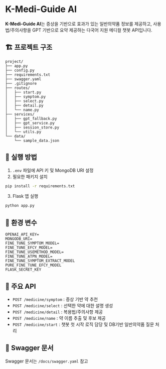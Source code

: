 # K-Medi-Guide AI

**K-Medi-Guide AI**는 증상을 기반으로 효과가 있는 일반의약품 정보를 제공하고, 사용법/주의사항을 GPT 기반으로 요약 제공하는 다국어 지원 메디컬 챗봇 API입니다.

## 🏗 프로젝트 구조

```
project/
├── app.py
├── config.py
├── requirements.txt
├── swagger.yaml
├── .gitignore
├── routes/
│   ├── start.py
│   ├── symptom.py
│   ├── select.py
│   ├── detail.py
│   └── name.py
├── services/
│   ├── gpt_fallback.py
│   ├── gpt_service.py
│   ├── session_store.py
│   └── utils.py
└── data/
    └── sample_data.json
```

## 🚀 실행 방법

1. `.env` 파일에 API 키 및 MongoDB URI 설정
2. 필요한 패키지 설치

```bash
pip install -r requirements.txt
```

3. Flask 앱 실행

```bash
python app.py
```

## 🔑 환경 변수

```
OPENAI_API_KEY=
MONGODB_URI=
FINE_TUNE_SYMPTOM_MODEL=
FINE_TUNE_EFCY_MODEL=
FINE_TUNE_USEMETHOD_MODEL=
FINE_TUNE_ATPN_MODEL=
FINE_TUNE_SYMPTOM_EXTRACT_MODEL
PURE_FINE_TUNE_EFCY_MODEL
FLASK_SECRET_KEY
```

## 📌 주요 API

- `POST /medicine/symptom` : 증상 기반 약 추천
- `POST /medicine/select` : 선택한 약에 대한 설명 생성
- `POST /medicine/detail` : 복용법/주의사항 제공
- `POST /medicine/name` : 약 이름 추출 및 후보 제공
- `POST /medicine/start` : 챗봇 첫 시작 로직 담당 및 DB기반 일반의약품 질문 처리

## 📄 Swagger 문서

Swagger 문서는 `/docs/swagger.yaml` 참고
